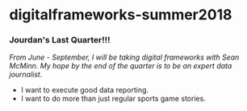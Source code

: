 # digitalframeworks-summer2018

### Jourdan's Last Quarter!!!
*From June - September, I will be taking digital frameworks with Sean McMinn. My hope by the end of the quarter is to be an expert data journalist.*

* I want to execute good data reporting. 
* I want to do more than just regular sports game stories.
